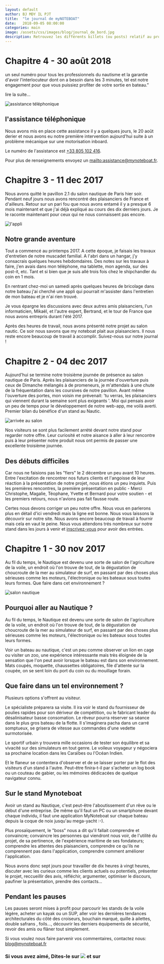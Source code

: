 ```yaml
---
layout: default
author: BJ MDY IL PJT
title:  "le journal de myNOTEBOAT"
date:   2018-09-05 08:00:00
categories: main
image: /assets/css/images/blog/journal_de_bord.jpg
description: Retrouvez les différents billets (ou posts) relatif au projet my noteboat dans ce journal de bord. 
---
```

# Chapitre 4 - 30 août 2018
un seul numéro pour tous les professionnels du nautisme et la garantie d'avoir l'interlocuteur dont on a besoin dans les 3 minutes, tel est notre engagement pour que vous puissiez profiter de votre sortie en bateau."

lire la suite...<!--break-->

![assistance téléphonique](/assets/css/images/blog/assistance.jpg)

## l'assistance téléphonique

Nous avons mis en place cette assistance il y a quelques jours, le 20 août derier et nous avons eu notre première intervention aujourd'hui suite à un problème mécanique sur une motorisation inboard.

Le numéro de l'assistance est [+33 805 102 416](tel:+330805102416).

Pour plus de renseignements envoyez un [mailto:assistance@mynoteboat.fr](mel).

# Chapitre 3 - 11 dec 2017
Nous avons quitté le pavillon 2.1 du salon nautique de Paris hier soir. Pendant neuf jours nous avons rencontré des plaisanciers de France et d'ailleurs. 
Retour sur un pari fou que nous avons entamé il y a presque 6 mois maintenant et que j'ai déjà expliqué au cours des dix derniers jours. Je le raconte maintenant pour ceux qui ne nous connaissent pas encore.

![l'appli](/assets/css/images/blog/l-appli.jpg)

## Notre grande aventure

Tout a commencé au printemps 2017.  A cette époque, je faisais les travaux d'entretien de notre muscadet familial. A l'abri dans un hangar, j'y consacrais quelques heures hebdomdaires. Des notes sur les travaux à faire, j'en avais dans mon téléphone, ma tablette, mon agenda, sur des post-it, etc.  Tant et si bien que je suis allé trois fois chez le shipchandler du coin en 1 mois.

En rentrant chez-moi un samedi après quelques heures de bricolage dans notre bateau j'ai cherché une appli qui pourrait m'assister dans l'entretien de mon bateau et je n'ai rien trouvé.

Je vous épargne les discussions avec deux autres amis plaisanciers, l'un informaticien, Mikaël, et l'autre expert, Bertrand, et le tour de France que nous avons entrepris durant l'été 2017.

Après des heures de travail, nous avons présenté notre projet au salon nautic.  Ce soir nous savons que my noteboat plait aux plaisanciers.  Il nous reste encore beaucoup de travail à accomplir.  Suivez-nous sur notre journal ! 

# Chapitre 2 - 04 dec 2017
Aujourd'hui se termine notre troisième journée de présence au salon nautique de Paris.  Après les plaisanciers de la journée d'ouverture puis ceux de Dimanche mélangés à de promeneurs, je m'attendais à une chute de la fréquentation dans les coursives de notre pavillon.  Avant même l'ouverture des portes, mon voisin me prévenait: 'tu verras, les plaisanciers qui viennent durant la semaine sont plus exigeants '.  Moi qui pensais avoir un peu de temps pour le développement de notre web-app, me voilà averti. 
Premier bilan du bénéfice d'un stand au Nautic.

![arrivée au salon](/assets/css/images/blog/arrivee_salon.jpg)

Nos visiteurs se sont plus facilement arrété devant notre stand pour regarder notre offre.  Leur curiosité et notre aisance à aller à leur rencontre puis à leur présenter notre produit nous ont permis de passer une excellente troisième journée.

## Des débuts difficiles

Car nous ne faisions pas les "fiers" le 2 décembre un peu avant 10 heures. Entre l'excitation de rencontrer nos futurs clients et l'angoisse de leur réaction à la présentation de notre projet, nous étions un peu inquiets.  Puis les premières rencontres, la première présentation en public - Merci Christophe, Magalie, Téophane, Yvette et Bernard pour votre soutien - et les premiers retours, nous n'avions pas fait fausse route.

Certes nous devons corriger un peu notre offre.  Nous vous en parlerons plus en détail d'ici vendredi mais la ligne est bonne.  Nous vous laissons la découvrir sur notre site.
Nous avons encore beaucoup de travail à fournir mais cela en vaut le peine.  Nous vous attendons trés nombreux sur notre stand dans les jours à venir et [inscrivez-vous](http://mynoteboat.bakasable.fr) pour avoir des entrées.

# Chapitre 1 - 30 nov 2017
Au fil du temps, le Nautique est devenu une sorte de salon de l'agriculture de la voile, un endroit où l'on trouve de tout, de la dégustation de choucroute de la mer au simulateur de surf, en passant par des choses plus sérieuses comme les moteurs, l'électronique ou les bateaux sous toutes leurs formes. Que faire dans cet environnement ?

![salon nautique](/assets/css/images/blog/salonNautique.jpg)

## Pourquoi aller au Nautique ?
Au fil du temps, le Nautique est devenu une sorte de salon de l'agriculture de la voile, un endroit où l'on trouve de tout, de la dégustation de choucroute de la mer au simulateur de surf, en passant par des choses plus sérieuses comme les moteurs, l'électronique ou les bateaux sous toutes leurs formes.

Voir un bateau au nautique, c'est un peu comme observer un lion en cage ou visiter un zoo, une expérience intéressante mais très éloignée de la sensation que l'on peut avoir lorsque le bateau est dans son environnement. Mats coupés, moquette, chaussettes obligatoires, file d'attente sur la coupée, on se sent loin du port du coin ou du mouillage forain.

## Que faire dans un tel environnement ?
Plusieurs options s'offrent au visiteur. 

Le spécialiste préparera sa visite. Il ira voir le stand du fournisseur de poulies rapides pour son dériveur de compétition, ou le fabricant leader du désalinisateur basse consomation. Le rêveur pourra réserver sa séance dans le plus gros bateau de la flotte. Il s'imaginera pacha dans un carré somptueux, se grisera de vitesse aux commandes d'une vedette surmotorisée. 

Le sportif urbain y trouvera mille occasions de tester son équilibre et sa vivacité sur des simulateurs en tout genre. Le voileux voyageur y négociera sa prochaine location dans les Caraïbes ou l'Océan Indien. 

Et le flaneur se contentera d'observer et de se laisser porter par le flot des visiteurs d'un stand à l'autre. Peut-être finira-t-il par s'acheter un log book ou un couteau de gabier, ou les mémoires dédicacées de quelque navigateur connu.

## Sur le stand Mynoteboat
Avoir un stand au Nautique, c'est peut-être l'aboutissement d'un rêve ou le début d'une entreprise. De même qu'il faut un PC ou un smartphone devant chaque individu, il faut une application MyNoteboat sur chaque bateau depuis la coque de noix jusqu'au mega-yacht :-).

Plus prosaïquement, le "boss" nous a dit qu'il fallait comprendre et convaincre; convaincre les personnes qui viendront nous voir, de l'utilité du projet, de sa pertinence, de l'expérience maritime de ses fondateurs; comprendre les attentes des plaisanciers, comprendre ce qu'ils ne comprennent pas dans l'application, comprendre comment améliorer l'application.

Nous avons donc sept jours pour travailler de dix heures à vingt heures, discuter avec les curieux comme les clients actuels ou potentiels, présenter le projet, reccueillir des avis, réfléchir, argumenter, optimiser le discours, paufiner la présentation, prendre des contacts...

## Pendant les pauses
Les pauses seront mises à profit pour parcourir les stands de la voile légère, acheter un kayak ou un SUP, aller voir les dernières tendances architecturales du côté des croiseurs, bouchain marqué, quille à ailettes, double safrans , foils..., découvrir les derniers équipements de sécurité, revoir des amis ou flâner tout simplement.

Si vous voulez nous faire parvenir vos commentaires, contactez nous: [blog@mynoteboat.fr](mailto:blog@mynoteboat.fr)

<H3>Si vous avez aimé, Dites-le sur <a href="https://www.facebook.com/sharer/sharer.php?u=http://www.mynoteboat.fr//main/2018/09/05/notre-journal-de-bord.html" target="_blank" ><img src="{{ site.url }}/assets/images/facebook-icon-S.png"
           id="FB" class="socialicon"></a> et sur <a><script src="//platform.linkedin.com/in.js" type="text/javascript"> lang: fr_FR</script>
<script type="IN/Share" data-url="www.mynoteboat.fr"></script></a></H3>